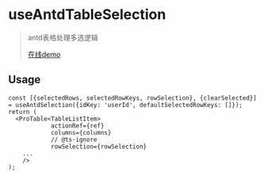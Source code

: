 # useAntdTableSelection

>antd表格处理多选逻辑
>
>[在线demo](http://localhost:6007/?path=/story/example-useantdtableselection--demo)

## Usage

```tsx
const [{selectedRows, selectedRowKeys, rowSelection}, {clearSelected}] = useAntdSelection({idKey: 'userId', defaultSelectedRowKeys: []});
return (
  <ProTable<TableListItem>
            actionRef={ref}
            columns={columns}
            // @ts-ignore
            rowSelection={rowSelection}
    ...
    />
);
```

